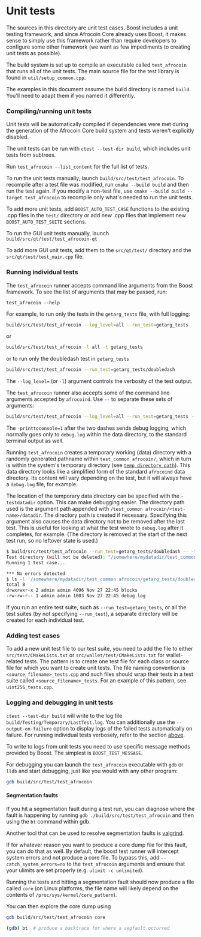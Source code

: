 # Unit tests

The sources in this directory are unit test cases. Boost includes a
unit testing framework, and since Afrocoin Core already uses Boost, it makes
sense to simply use this framework rather than require developers to
configure some other framework (we want as few impediments to creating
unit tests as possible).

The build system is set up to compile an executable called `test_afrocoin`
that runs all of the unit tests. The main source file for the test library is found in
`util/setup_common.cpp`.

The examples in this document assume the build directory is named
`build`. You'll need to adapt them if you named it differently.

### Compiling/running unit tests

Unit tests will be automatically compiled if dependencies were met
during the generation of the Afrocoin Core build system
and tests weren't explicitly disabled.

The unit tests can be run with `ctest --test-dir build`, which includes unit
tests from subtrees.

Run `test_afrocoin --list_content` for the full list of tests.

To run the unit tests manually, launch `build/src/test/test_afrocoin`. To recompile
after a test file was modified, run `cmake --build build` and then run the test again. If you
modify a non-test file, use `cmake --build build --target test_afrocoin` to recompile only what's needed
to run the unit tests.

To add more unit tests, add `BOOST_AUTO_TEST_CASE` functions to the existing
.cpp files in the `test/` directory or add new .cpp files that
implement new `BOOST_AUTO_TEST_SUITE` sections.

To run the GUI unit tests manually, launch `build/src/qt/test/test_afrocoin-qt`

To add more GUI unit tests, add them to the `src/qt/test/` directory and
the `src/qt/test/test_main.cpp` file.

### Running individual tests

The `test_afrocoin` runner accepts command line arguments from the Boost
framework. To see the list of arguments that may be passed, run:

```
test_afrocoin --help
```

For example, to run only the tests in the `getarg_tests` file, with full logging:

```bash
build/src/test/test_afrocoin --log_level=all --run_test=getarg_tests
```

or

```bash
build/src/test/test_afrocoin -l all -t getarg_tests
```

or to run only the doubledash test in `getarg_tests`

```bash
build/src/test/test_afrocoin --run_test=getarg_tests/doubledash
```

The `--log_level=` (or `-l`) argument controls the verbosity of the test output.

The `test_afrocoin` runner also accepts some of the command line arguments accepted by
`afrocoind`. Use `--` to separate these sets of arguments:

```bash
build/src/test/test_afrocoin --log_level=all --run_test=getarg_tests -- -printtoconsole=1
```

The `-printtoconsole=1` after the two dashes sends debug logging, which
normally goes only to `debug.log` within the data directory, to the
standard terminal output as well.

Running `test_afrocoin` creates a temporary working (data) directory with a randomly
generated pathname within `test_common afrocoin/`, which in turn is within
the system's temporary directory (see
[`temp_directory_path`](https://en.cppreference.com/w/cpp/filesystem/temp_directory_path)).
This data directory looks like a simplified form of the standard `afrocoind` data
directory. Its content will vary depending on the test, but it will always
have a `debug.log` file, for example.

The location of the temporary data directory can be specified with the
`-testdatadir` option. This can make debugging easier. The directory
path used is the argument path appended with
`/test_common afrocoin/<test-name>/datadir`.
The directory path is created if necessary.
Specifying this argument also causes the data directory
not to be removed after the last test. This is useful for looking at
what the test wrote to `debug.log` after it completes, for example.
(The directory is removed at the start of the next test run,
so no leftover state is used.)

```bash
$ build/src/test/test_afrocoin --run_test=getarg_tests/doubledash -- -testdatadir=/somewhere/mydatadir
Test directory (will not be deleted): "/somewhere/mydatadir/test_common afrocoin/getarg_tests/doubledash/datadir"
Running 1 test case...

*** No errors detected
$ ls -l '/somewhere/mydatadir/test_common afrocoin/getarg_tests/doubledash/datadir'
total 8
drwxrwxr-x 2 admin admin 4096 Nov 27 22:45 blocks
-rw-rw-r-- 1 admin admin 1003 Nov 27 22:45 debug.log
```

If you run an entire test suite, such as `--run_test=getarg_tests`, or all the test suites
(by not specifying `--run_test`), a separate directory
will be created for each individual test.

### Adding test cases

To add a new unit test file to our test suite, you need
to add the file to either `src/test/CMakeLists.txt` or
`src/wallet/test/CMakeLists.txt` for wallet-related tests. The pattern is to create
one test file for each class or source file for which you want to create
unit tests. The file naming convention is `<source_filename>_tests.cpp`
and such files should wrap their tests in a test suite
called `<source_filename>_tests`. For an example of this pattern,
see `uint256_tests.cpp`.

### Logging and debugging in unit tests

`ctest --test-dir build` will write to the log file `build/Testing/Temporary/LastTest.log`. You can
additionally use the `--output-on-failure` option to display logs of the failed tests automatically
on failure. For running individual tests verbosely, refer to the section
[above](#running-individual-tests).

To write to logs from unit tests you need to use specific message methods
provided by Boost. The simplest is `BOOST_TEST_MESSAGE`.

For debugging you can launch the `test_afrocoin` executable with `gdb` or `lldb` and
start debugging, just like you would with any other program:

```bash
gdb build/src/test/test_afrocoin
```

#### Segmentation faults

If you hit a segmentation fault during a test run, you can diagnose where the fault
is happening by running `gdb ./build/src/test/test_afrocoin` and then using the `bt` command
within gdb.

Another tool that can be used to resolve segmentation faults is
[valgrind](https://valgrind.org/).

If for whatever reason you want to produce a core dump file for this fault, you can do
that as well. By default, the boost test runner will intercept system errors and not
produce a core file. To bypass this, add `--catch_system_errors=no` to the
`test_afrocoin` arguments and ensure that your ulimits are set properly (e.g. `ulimit -c
unlimited`).

Running the tests and hitting a segmentation fault should now produce a file called `core`
(on Linux platforms, the file name will likely depend on the contents of
`/proc/sys/kernel/core_pattern`).

You can then explore the core dump using
```bash
gdb build/src/test/test_afrocoin core

(gdb) bt  # produce a backtrace for where a segfault occurred
```
